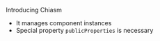 Introducing Chiasm

 * It manages component instances
 * Special property `publicProperties` is necessary
